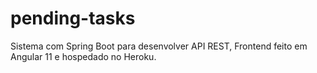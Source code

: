 # pending-tasks

Sistema com Spring Boot para desenvolver API REST, Frontend feito em Angular 11 e hospedado no Heroku.
